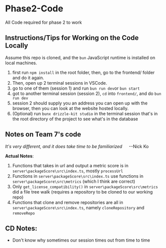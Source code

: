 # Phase2-Code

All Code required for phase 2 to work


## Instructions/Tips for Working on the Code Locally

Assume this repo is cloned, and the `bun` JavaScript runtime is installed on local machines.

1. first run `npm install` in the root folder, then, go to the frontend/ folder and do it again.
2. Then, open up 2 terminal sessions in VSCode.
3. go to one of them (session 1) and run `bun run dev`or `bun start`
4. got to another terminal session (session 2), `cd` into `frontend/`, and do `bun run dev`
5. session 2 should supply you an address you can open up with the browser, then you can look at the website hosted locally.
6. (Optional) run `bunx drizzle-kit studio` in the terminal session that's in the root directory of the project to see what's in the database

## Notes on Team 7's code
*It's very different, and it does take time to be familiarized* &emsp; --Nick Ko


**Actual Notes**:

1. Functions that takes in url and output a metric score is in `server\packageScore\src\index.ts`, mostly `processUrl`
2. Functions in `server\packageScore\src\index.ts` use functions in `server\packageScore\src\metrics` (which I think are correct)
3. Only `get_license_compatibility()` in `server\packageScore\src\metrics` did a file tree walk (requires a repository to be cloned to our working repo)
4. Functions that clone and remove repositories are all in `server\packageScore\src\index.ts`, namely `cloneRepository` and `removeRepo`

## CD Notes:
- Don't know why sometimes our session times out from time to time